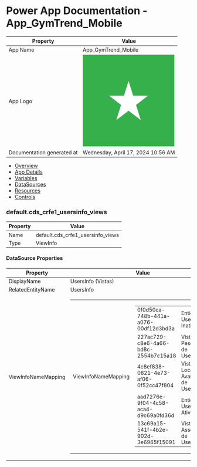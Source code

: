 ﻿# Power App Documentation \- App\_GymTrend\_Mobile

| Property                   | Value                                   |
| -------------------------- | --------------------------------------- |
| App Name                   | App\_GymTrend\_Mobile                   |
| App Logo                   | ![App Logo](resources/applogoSmall.png) |
| Documentation generated at | Wednesday, April 17, 2024 10:56 AM      |

- [Overview](index-App_GymTrend_Mobile.md)
- [App Details](appdetails-App_GymTrend_Mobile.md)
- [Variables](variables-App_GymTrend_Mobile.md)
- [DataSources](datasources-App_GymTrend_Mobile.md)
- [Resources](resources-App_GymTrend_Mobile.md)
- [Controls](controls-App_GymTrend_Mobile.md)

### default.cds\_crfe1\_usersinfo\_views

| Property | Value                                |
| -------- | ------------------------------------ |
| Name     | default.cds\_crfe1\_usersinfo\_views |
| Type     | ViewInfo                             |

#### DataSource Properties

| Property            | Value                                                                                                                                                                                                                                                                                                                                                                                                                                                                                                                                                          |
| ------------------- | -------------------------------------------------------------------------------------------------------------------------------------------------------------------------------------------------------------------------------------------------------------------------------------------------------------------------------------------------------------------------------------------------------------------------------------------------------------------------------------------------------------------------------------------------------------- |
| DisplayName         | UsersInfo (Vistas)                                                                                                                                                                                                                                                                                                                                                                                                                                                                                                                                             |
| RelatedEntityName   | UsersInfo                                                                                                                                                                                                                                                                                                                                                                                                                                                                                                                                                      |
| ViewInfoNameMapping | <table><tr><td>ViewInfoNameMapping</td><td><table><tr><td>0f0d50ea-748b-441a-a076-00df12d3bd3a</td><td>Entidades UsersInfo Inativas</td></tr><tr><td>227ac729-c8e6-4a66-bd8c-2554b7c15a18</td><td>Vista de Pesquisa de UsersInfo</td></tr><tr><td>4c8ef838-0821-4e73-af06-0f52cc47f804</td><td>Vista Localização Avançada de UsersInfo</td></tr><tr><td>aad7276e-9f04-4c58-aca4-d9c69a0fd36d</td><td>Entidades UsersInfo Ativas</td></tr><tr><td>13c69a15-541f-4b2e-902d-3e6965f15091</td><td>Vista Associada de UsersInfo</td></tr></table></td></tr></table> |
